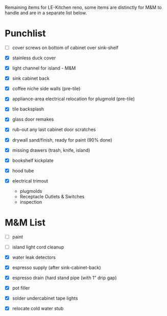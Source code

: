 Remaining items for LE-Kitchen reno, some items are distinctly for M&M to handle and are in a separate list below.

# Punchlist

- [ ] cover screws on bottom of cabinet over sink-shelf

- [x] stainless duck cover
- [x] light channel for island - M&M
- [x] sink cabinet back
- [x] coffee niche side walls (pre-tile)
- [x] appliance-area electrical relocation for plugmold (pre-tile)
- [x] tile backsplash
- [x] glass door remakes
- [x] rub-out any last cabinet door scratches
- [x] drywall sand/finish, ready for paint (90% done)
- [x] missing drawers (trash, knife, island)
- [x] bookshelf kickplate
- [x] hood tube
- [x] electrical trimout
  - plugmolds
  - Receptacle Outlets & Switches
  - inspection 

# M&M List

- [ ] paint
- [ ] island light cord cleanup

- [x] water leak detectors
- [x] espresso supply (after sink-cabinet-back)
- [x] espresso drain (hard stand pipe (with 1" drip gap)
- [x] pot filler
- [x] solder undercabinet tape lights
- [x] relocate cold water stub
